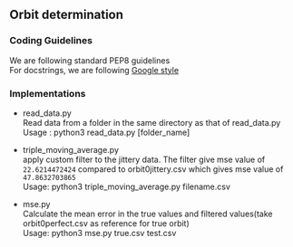 ## Orbit determination

### Coding Guidelines
We are following standard PEP8 guidelines  
For docstrings, we are following [Google style](http://sphinxcontrib-napoleon.readthedocs.io/en/latest/example_google.html#example-google)

### Implementations
* read_data.py  
Read data from a folder in the same directory as that of read_data.py  
Usage : python3 read_data.py [folder_name]

* triple_moving_average.py  
apply custom filter to the jittery data. The filter give mse value of `22.6214472424` compared to orbit0jittery.csv which gives mse value of `47.8632703865`  
Usage: python3 triple_moving_average.py filename.csv

* mse.py  
Calculate the mean error in the true values and filtered values(take orbit0perfect.csv as reference for true orbit)  
Usage: python3 mse.py true.csv test.csv
